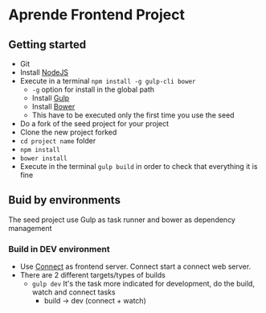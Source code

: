 Aprende Frontend Project
=============================

Getting started
---------------

*   Git
*   Install [NodeJS](http://nodejs.org/)
*   Execute in a terminal `npm install -g gulp-cli bower`
	*   `-g` option for install in the global path
	*   Install [Gulp](http://gulpjs.com/)
	*   Install [Bower](http://bower.io/)
	*   This have to be executed only the first time you use the seed
*   Do a fork of the seed project for your project
*   Clone the new project forked
*   `cd project name` folder
*   `npm install`
*   `bower install`
*   Execute in the terminal `gulp build` in order to check that everything it is fine

Buid by environments
--------------------

The seed project use Gulp as task runner and bower as dependency management

### Build in DEV environment

*   Use [Connect](https://www.npmjs.com/package/gulp-connect) as frontend server.
	Connect start a connect web server.
*   There are 2 different targets/types of builds
	*   `gulp dev` It's the task more indicated for development, do the build, watch and connect tasks
		*   build -> dev (connect + watch)
